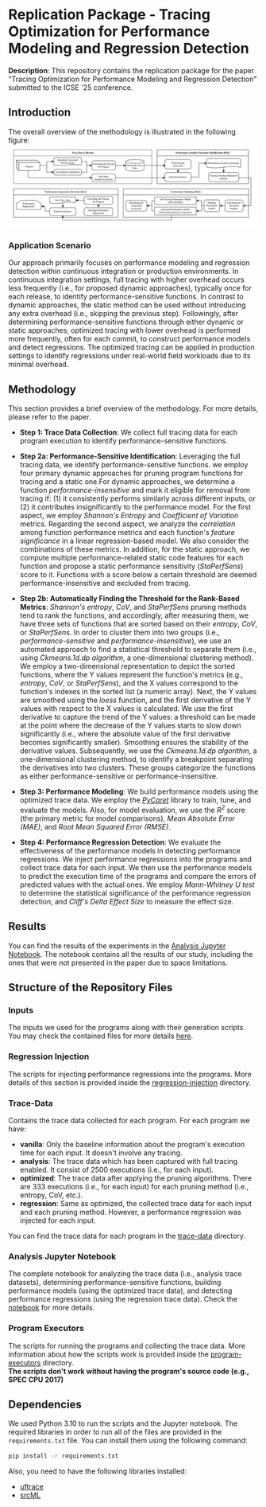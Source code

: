 # Replication Package - Tracing Optimization for Performance Modeling and Regression Detection

**Description**: This repository contains the replication package for the paper "Tracing Optimization for Performance Modeling and Regression Detection" submitted to the ICSE '25 conference.

## Introduction
The overall overview of the methodology is illustrated in the following figure:
![Methodology](res/Methodology.png)

### Application Scenario
Our approach primarily focuses on performance modeling and regression detection within continuous integration or production environments. In continuous integration settings, full tracing with higher overhead occurs less frequently (i.e., for proposed dynamic approaches), typically once for each release, to identify performance-sensitive functions. In contrast to dynamic approaches, the static method can be used without introducing any extra overhead (i.e., skipping the previous step). Followingly, after determining performance-sensitive functions through either dynamic or static approaches, optimized tracing with lower overhead is performed more frequently, often for each commit, to construct performance models and detect regressions. The optimized tracing can be applied in production settings to identify regressions under real-world field workloads due to its minimal overhead.

## Methodology
This section provides a brief overview of the methodology. For more details, please refer to the paper.

- **Step 1: Trace Data Collection**: We collect full tracing data for each program execution to identify performance-sensitive functions.

- **Step 2a: Performance-Sensitive Identification**: Leveraging the full tracing data, we identify performance-sensitive functions. we employ four primary dynamic approaches for pruning program functions for tracing and a static one.For dynamic approaches, we determine a function *performance-insensitive* and mark it eligible for removal from tracing if: (1) it consistently performs similarly across different inputs, or (2) it contributes insignificantly to the performance model. For the first aspect, we employ *Shannon's Entropy* and *Coefficient of Variation* metrics. Regarding the second aspect, we analyze the *correlation* among function performance metrics and each function's *feature significance* in a linear regression-based model. We also consider the combinations of these metrics. In addition, for the static approach, we compute multiple performance-related static code features for each function and propose a static performance sensitivity (*StaPerfSens*) score to it. Functions with a score below a certain threshold are deemed performance-insensitive and excluded from tracing.

- **Step 2b: Automatically Finding the Threshold for the Rank-Based Metrics**: *Shannon's entropy*, *CoV*, and *StaPerfSens* pruning methods tend to rank the functions, and accordingly, after measuring them, we have three sets of functions that are sorted based on their *entropy*, *CoV*, or *StaPerfSens*. In order to cluster them into two groups (i.e., *performance-sensitive* and *performance-insensitive*), we use an automated approach to find a statistical threshold to separate them (i.e., using *Ckmeans.1d.dp algorithm*, a one-dimensional clustering method). 
We employ a two-dimensional representation to depict the sorted functions, where the Y values represent the function's metrics (e.g., *entropy*, *CoV*, or *StaPerfSens*), and the X values correspond to the function's indexes in the sorted list (a numeric array). Next, the Y values are smoothed using the *loess* function, and the first derivative of the Y values with respect to the X values is calculated. We use the first derivative to capture the trend of the Y values: a threshold can be made at the point where the decrease of the Y values starts to slow down significantly (i.e., where the absolute value of the first derivative becomes significantly smaller). Smoothing ensures the stability of the derivative values. Subsequently, we use the *Ckmeans.1d.dp algorithm*, a one-dimensional clustering method, to identify a breakpoint separating the derivatives into two clusters. These groups categorize the functions as either performance-sensitive or performance-insensitive. 

- **Step 3: Performance Modeling**: We build performance models using the optimized trace data. We employ the [*PyCaret*](https://github.com/pycaret/pycaret) library to train, tune, and evaluate the models. Also, for model evaluation, we use the *R<sup>2</sup>* score (the primary metric for model comparisons), *Mean Absolute Error (MAE)*, and *Root Mean Squared Error (RMSE)*.

- **Step 4: Performance Regression Detection**: We evaluate the effectiveness of the performance models in detecting performance regressions. We inject performance regressions into the programs and collect trace data for each input. We then use the performance models to predict the execution time of the programs and compare the errors of predicted values with the actual ones. We employ *Mann-Whitney U test* to determine the statistical significance of the performance regression detection, and *Cliff's Delta Effect Size* to measure the effect size.

## Results
You can find the results of the experiments in the [Analysis Jupyter Notebook](Analysis.ipynb). The notebook contains all the results of our study, including the ones that were not presented in the paper due to space limitations.

## Structure of the Repository Files
### Inputs
The inputs we used for the programs along with their generation scripts. You may check the contained files for more details [here](inputs/).

### Regression Injection
The scripts for injecting performance regressions into the programs. More details of this section is provided inside the [regression-injection](regression-injection/) directory.

### Trace-Data
Contains the trace data collected for each program. For each program we have:
- **vanilla**: Only the baseline information about the program's execution time for each input. It doesn't involve any tracing.
- **analysis**: The trace data which has been captured with full tracing enabled. It consist of 2500 executions (i.e., for each input).
- **optimized**: The trace data after applying the pruning algorithms. There are 333 executions (i.e., for each input) for each pruning method (i.e., entropy, CoV, etc.).
- **regression**: Same as optimized, the collected trace data for each input and each pruning method. However, a performance regression was injected for each input.

You can find the trace data for each program in the [trace-data](trace-data/) directory.

### Analysis Jupyter Notebook
The complete notebook for analyzing the trace data (i.e., analysis trace datasets), determining performance-sensitive functions, building performance models (using the optimized trace data), and detecting performance regressions (using the regression trace data). Check the [notebook](Analysis.ipynb) for more details.

### Program Executors
The scripts for running the programs and collecting the trace data. More information about how the scripts work is provided inside the [program-executors](./program-executors/) directory. 
<br>
**The scripts don't work without having the program's source code (e.g., SPEC CPU 2017)**

## Dependencies
We used Python 3.10 to run the scripts and the Jupyter notebook. The required libraries in order to run all of the files are provided in the `requirements.txt` file. You can install them using the following command:
```bash
pip install -r requirements.txt
```

Also, you need to have the following libraries installed:
- [uftrace](https://github.com/namhyung/uftrace)
- [srcML](https://www.srcml.org/)
